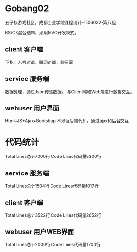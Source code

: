 # Gobang02
五子棋游戏社区。成都工业学院课程设计-1506032-第八组

BS/CS混合结构，采用MVC开发模式。

## client 客户端
下棋，人机对战，联网对战，聊天室

## service 服务端
数据处理，通过Json传递数据。
与Client端和Web端进行数据交互。

## webuser 用户界面
Html+JS+Ajax+Bootstrap
不涉及后端代码，通过ajax和后台交互


# 代码统计
Total Lines总计7000行
Code Lines代码量5300行

## service 服务端
Total Lines总计1504行
Code Lines代码量1017行

## client 客户端
Total Lines总计3522行
Code Lines代码量2652行

## webuser 用户WEB界面
Total Lines总计2000行
Code Lines代码量1700行

